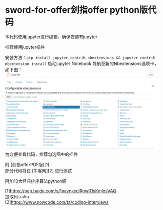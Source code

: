 # sword-for-offer剑指offer python版代码

本代码使用jupyter进行编辑，确保安装有jupyter

推荐使用jupyter插件

安装方法：`pip install jupyter_contrib_nbextensions && jupyter contrib nbextension install`
启动jupyter Notebook 导航至新的Nbextensions选项卡，如下图：
![Nbextensions选项卡](./nbextension.png)
为方便查看代码，推荐勾选图中的插件

附 [剑指offerPDF版][1]  
部分代码将在 [牛客网][2] 进行测试  

附加10大经典排序算法python版  

[1]https://pan.baidu.com/s/1pavnkxcIRgwR1sKmjosVAQ  
提取码:za5n  
[2]https://www.nowcode.com/ta/coding-interviews
